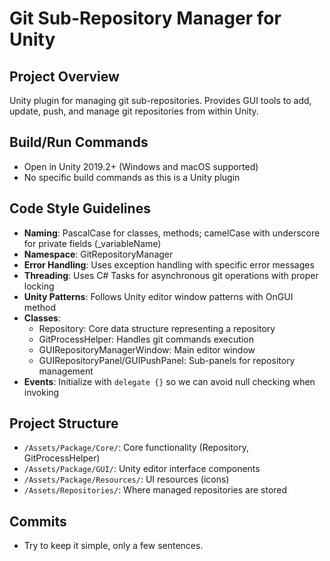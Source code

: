 # Git Sub-Repository Manager for Unity

## Project Overview
Unity plugin for managing git sub-repositories. Provides GUI tools to add, update, push, and manage git repositories from within Unity.

## Build/Run Commands
- Open in Unity 2019.2+ (Windows and macOS supported)
- No specific build commands as this is a Unity plugin

## Code Style Guidelines
- **Naming**: PascalCase for classes, methods; camelCase with underscore for private fields (_variableName)
- **Namespace**: GitRepositoryManager
- **Error Handling**: Uses exception handling with specific error messages
- **Threading**: Uses C# Tasks for asynchronous git operations with proper locking
- **Unity Patterns**: Follows Unity editor window patterns with OnGUI method
- **Classes**:
  - Repository: Core data structure representing a repository
  - GitProcessHelper: Handles git commands execution
  - GUIRepositoryManagerWindow: Main editor window
  - GUIRepositoryPanel/GUIPushPanel: Sub-panels for repository management
- **Events**: Initialize with `delegate {}` so we can avoid null checking when invoking 

## Project Structure
- `/Assets/Package/Core/`: Core functionality (Repository, GitProcessHelper)
- `/Assets/Package/GUI/`: Unity editor interface components
- `/Assets/Package/Resources/`: UI resources (icons)
- `/Assets/Repositories/`: Where managed repositories are stored

## Commits
- Try to keep it simple, only a few sentences.